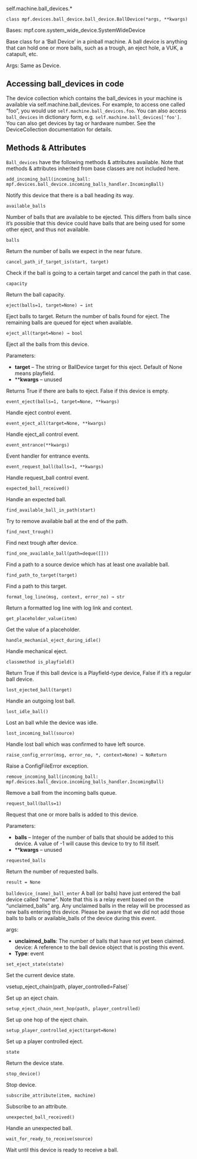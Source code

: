
self.machine.ball_devices.*

`class mpf.devices.ball_device.ball_device.BallDevice(*args, **kwargs)`

Bases: mpf.core.system_wide_device.SystemWideDevice

Base class for a ‘Ball Device’ in a pinball machine. A ball device is anything that can hold one or more balls, such as a trough, an eject hole, a VUK, a catapult, etc.

Args: Same as Device.

## Accessing ball_devices in code

The device collection which contains the ball_devices in your machine is available via self.machine.ball_devices. For example, to access one called “foo”, you would use `self.machine.ball_devices.foo`. You can also access `ball_devices` in dictionary form, e.g. `self.machine.ball_devices['foo']`. You can also get devices by tag or hardware number. See the DeviceCollection documentation for details.

## Methods & Attributes

`Ball_devices` have the following methods & attributes available. Note that methods & attributes inherited from base classes are not included here.

`add_incoming_ball(incoming_ball: mpf.devices.ball_device.incoming_balls_handler.IncomingBall)`

Notify this device that there is a ball heading its way.

`available_balls`

Number of balls that are available to be ejected. This differs from balls since it’s possible that this device could have balls that are being used for some other eject, and thus not available.

`balls`

Return the number of balls we expect in the near future.

`cancel_path_if_target_is(start, target)`

Check if the ball is going to a certain target and cancel the path in that case.

`capacity`

Return the ball capacity.

`eject(balls=1, target=None) → int`

Eject balls to target. Return the number of balls found for eject. The remaining balls are queued for eject when available.

`eject_all(target=None) → bool`

Eject all the balls from this device.

Parameters:

* **target** – The string or BallDevice target for this eject. Default of None means playfield.
* ****kwargs** – unused

Returns True if there are balls to eject. False if this device is empty.

`event_eject(balls=1, target=None, **kwargs)`

Handle eject control event.

`event_eject_all(target=None, **kwargs)`

Handle eject_all control event.

`event_entrance(**kwargs)`

Event handler for entrance events.

`event_request_ball(balls=1, **kwargs)`

Handle request_ball control event.

`expected_ball_received()`

 Handle an expected ball.

`find_available_ball_in_path(start)`

Try to remove available ball at the end of the path.

`find_next_trough()`

Find next trough after device.

`find_one_available_ball(path=deque([]))`

Find a path to a source device which has at least one available ball.

`find_path_to_target(target)`

Find a path to this target.

`format_log_line(msg, context, error_no) → str`

Return a formatted log line with log link and context.

`get_placeholder_value(item)`

Get the value of a placeholder.

`handle_mechanial_eject_during_idle()`

Handle mechanical eject.

`classmethod is_playfield()`

Return True if this ball device is a Playfield-type device, False if it’s a regular ball device.

`lost_ejected_ball(target)`

Handle an outgoing lost ball.

`lost_idle_ball()`

Lost an ball while the device was idle.

`lost_incoming_ball(source)`

Handle lost ball which was confirmed to have left source.

`raise_config_error(msg, error_no, *, context=None) → NoReturn`

Raise a ConfigFileError exception.

`remove_incoming_ball(incoming_ball: mpf.devices.ball_device.incoming_balls_handler.IncomingBall)`

Remove a ball from the incoming balls queue.

`request_ball(balls=1)`

Request that one or more balls is added to this device.

Parameters:

* **balls** – Integer of the number of balls that should be added to this device. A value of -1 will cause this device to try to fill itself.
* ****kwargs** – unused

`requested_balls`

Return the number of requested balls.

`result = None`

`balldevice_(name)_ball_enter` A ball (or balls) have just entered the ball device called “name”. Note that this is a relay event based on the “unclaimed_balls” arg. Any unclaimed balls in the relay will be processed as new balls entering this device. Please be aware that we did not add those balls to balls or available_balls of the device during this event.

args:

* **unclaimed_balls**: The number of balls that have not yet been claimed. device: A reference to the ball device object that is posting this event.
* **Type**:	event

`set_eject_state(state)`

Set the current device state.

vsetup_eject_chain(path, player_controlled=False)`

Set up an eject chain.

`setup_eject_chain_next_hop(path, player_controlled)`

Set up one hop of the eject chain.

`setup_player_controlled_eject(target=None)`

Set up a player controlled eject.

`state`

Return the device state.

`stop_device()`

 Stop device.

`subscribe_attribute(item, machine)`

Subscribe to an attribute.

`unexpected_ball_received()`

Handle an unexpected ball.

`wait_for_ready_to_receive(source)`

Wait until this device is ready to receive a ball.

